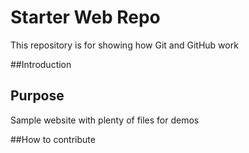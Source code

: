 # Starter Web Repo

This repository is for showing how Git and GitHub work

##Introduction


## Purpose

Sample website with plenty of files for demos

##How to contribute
